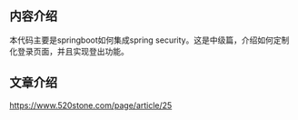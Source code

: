 ## 内容介绍
本代码主要是springboot如何集成spring security。这是中级篇，介绍如何定制化登录页面，并且实现登出功能。

## 文章介绍
https://www.520stone.com/page/article/25